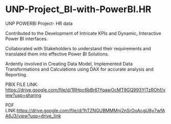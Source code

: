 # UNP-Project_BI-with-PowerBI.HR
UNP POWERBI Project- HR data

Contributed to the Development of Intricate KPIs and Dynamic, Interactive Power BI interfaces.

Collaborated with Stakeholders to understand their requirements and translated them into effective Power BI Solutions.

Ardently involved in Creating Data Model, Implemented Data Transformations and Calculations using DAX for accurate analysis and Reporting.


PBIX FILE LINK: https://drive.google.com/file/d/1RHpc6bBr61YqawOcMT9GQ993YlTzROhf/view?usp=sharing

PDF LINK:https://drive.google.com/file/d/1hTZNGUBMMMnj2nSrOoAcgU8y7wfAA6J3/view?usp=drive_link

